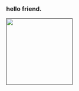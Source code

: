 ### hello friend.
<div>
<a href="">
<img height="180em" src="https://github-readme-stats.vercel.app/api/top-langs/?username=brun0-4ugusto&layout=compact&theme=dark" style="max-width: 100%;">
</a>

<div>
